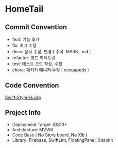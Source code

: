 # HomeTail

## Commit Convention
- feat: 기능 추가
- fix: 버그 수정
- docs: 문서 수정, 변경 ( 주석, MARK, .md )
- refactor: 코드 리팩토링 
- test: 테스트 코드 작성, 수정
- chore: 패키지 매니저 수정 ( cocoapods )

## Code Convention
[Swift-Style-Guide](https://github.com/StyleShare/swift-style-guide)

## Project Info
- Deployment Target: iOS13+
- Architecture: MVVM
- Code Base ( No Story board, No Xib )
- Library: Firebase, SwiftLint, FloatingPanel, Snapkit
